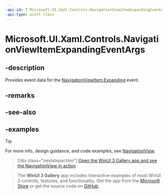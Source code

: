 ```yaml
---
-api-id: T:Microsoft.UI.Xaml.Controls.NavigationViewItemExpandingEventArgs
-api-type: winrt class
---
```


# Microsoft.UI.Xaml.Controls.NavigationViewItemExpandingEventArgs

<!--
public sealed class NavigationViewItemExpandingEventArgs
-->


## -description

Provides event data for the [NavigationViewItem.Expanding](navigationview_collapsed.md) event.

## -remarks

## -see-also

## -examples

> [!TIP]
> For more info, design guidance, and code examples, see [NavigationView](/windows/apps/design/controls/navigationview).

> [!div class="nextstepaction"]
> [Open the WinUI 3 Gallery app and see the NavigationView in action](winui3gallery:/item/NavigationView)

> The **WinUI 3 Gallery** app includes interactive examples of most WinUI 3 controls, features, and functionality. Get the app from the [Microsoft Store](https://www.microsoft.com/store/productId/9P3JFPWWDZRC) or get the source code on [GitHub](https://github.com/microsoft/WinUI-Gallery).

